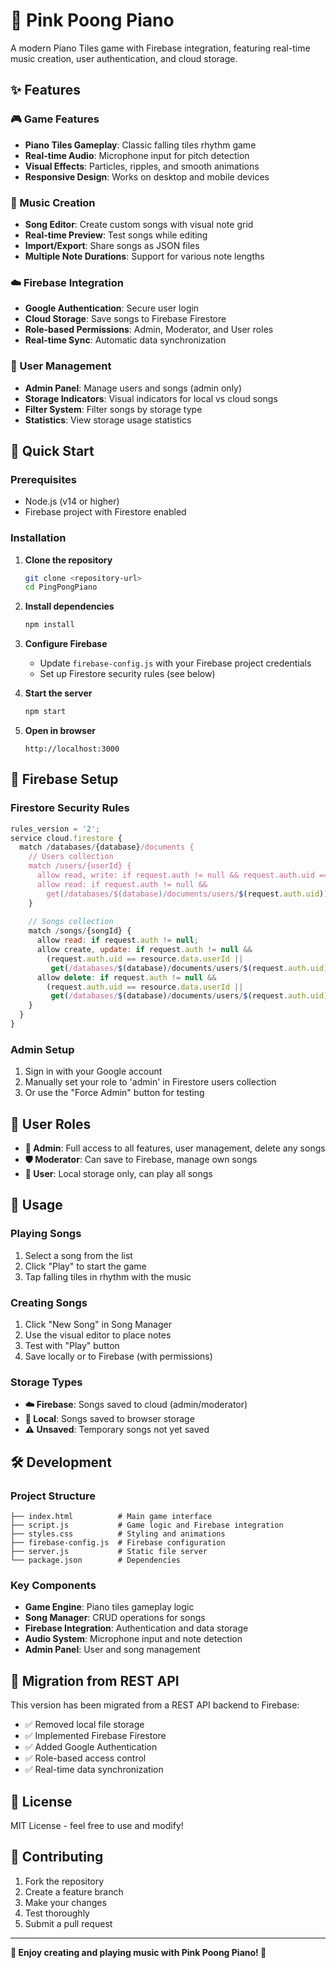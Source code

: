 # 🎹 Pink Poong Piano

A modern Piano Tiles game with Firebase integration, featuring real-time music creation, user authentication, and cloud storage.

## ✨ Features

### 🎮 Game Features
- **Piano Tiles Gameplay**: Classic falling tiles rhythm game
- **Real-time Audio**: Microphone input for pitch detection
- **Visual Effects**: Particles, ripples, and smooth animations
- **Responsive Design**: Works on desktop and mobile devices

### 🎵 Music Creation
- **Song Editor**: Create custom songs with visual note grid
- **Real-time Preview**: Test songs while editing
- **Import/Export**: Share songs as JSON files
- **Multiple Note Durations**: Support for various note lengths

### ☁️ Firebase Integration
- **Google Authentication**: Secure user login
- **Cloud Storage**: Save songs to Firebase Firestore
- **Role-based Permissions**: Admin, Moderator, and User roles
- **Real-time Sync**: Automatic data synchronization

### 👥 User Management
- **Admin Panel**: Manage users and songs (admin only)
- **Storage Indicators**: Visual indicators for local vs cloud songs
- **Filter System**: Filter songs by storage type
- **Statistics**: View storage usage statistics

## 🚀 Quick Start

### Prerequisites
- Node.js (v14 or higher)
- Firebase project with Firestore enabled

### Installation

1. **Clone the repository**
   ```bash
   git clone <repository-url>
   cd PingPongPiano
   ```

2. **Install dependencies**
   ```bash
   npm install
   ```

3. **Configure Firebase**
   - Update `firebase-config.js` with your Firebase project credentials
   - Set up Firestore security rules (see below)

4. **Start the server**
   ```bash
   npm start
   ```

5. **Open in browser**
   ```
   http://localhost:3000
   ```

## 🔧 Firebase Setup

### Firestore Security Rules
```javascript
rules_version = '2';
service cloud.firestore {
  match /databases/{database}/documents {
    // Users collection
    match /users/{userId} {
      allow read, write: if request.auth != null && request.auth.uid == userId;
      allow read: if request.auth != null && 
        get(/databases/$(database)/documents/users/$(request.auth.uid)).data.role in ['admin', 'moderator'];
    }
    
    // Songs collection
    match /songs/{songId} {
      allow read: if request.auth != null;
      allow create, update: if request.auth != null && 
        (request.auth.uid == resource.data.userId || 
         get(/databases/$(database)/documents/users/$(request.auth.uid)).data.role in ['admin', 'moderator']);
      allow delete: if request.auth != null && 
        (request.auth.uid == resource.data.userId || 
         get(/databases/$(database)/documents/users/$(request.auth.uid)).data.role == 'admin');
    }
  }
}
```

### Admin Setup
1. Sign in with your Google account
2. Manually set your role to 'admin' in Firestore users collection
3. Or use the "Force Admin" button for testing

## 🎯 User Roles

- **👑 Admin**: Full access to all features, user management, delete any songs
- **🛡️ Moderator**: Can save to Firebase, manage own songs
- **👤 User**: Local storage only, can play all songs

## 📱 Usage

### Playing Songs
1. Select a song from the list
2. Click "Play" to start the game
3. Tap falling tiles in rhythm with the music

### Creating Songs
1. Click "New Song" in Song Manager
2. Use the visual editor to place notes
3. Test with "Play" button
4. Save locally or to Firebase (with permissions)

### Storage Types
- **☁️ Firebase**: Songs saved to cloud (admin/moderator)
- **💾 Local**: Songs saved to browser storage
- **⚠️ Unsaved**: Temporary songs not yet saved

## 🛠️ Development

### Project Structure
```
├── index.html          # Main game interface
├── script.js           # Game logic and Firebase integration
├── styles.css          # Styling and animations
├── firebase-config.js  # Firebase configuration
├── server.js           # Static file server
└── package.json        # Dependencies
```

### Key Components
- **Game Engine**: Piano tiles gameplay logic
- **Song Manager**: CRUD operations for songs
- **Firebase Integration**: Authentication and data storage
- **Audio System**: Microphone input and note detection
- **Admin Panel**: User and song management

## 🔄 Migration from REST API

This version has been migrated from a REST API backend to Firebase:
- ✅ Removed local file storage
- ✅ Implemented Firebase Firestore
- ✅ Added Google Authentication
- ✅ Role-based access control
- ✅ Real-time data synchronization

## 📝 License

MIT License - feel free to use and modify!

## 🤝 Contributing

1. Fork the repository
2. Create a feature branch
3. Make your changes
4. Test thoroughly
5. Submit a pull request

---

**🎵 Enjoy creating and playing music with Pink Poong Piano! 🎵** 